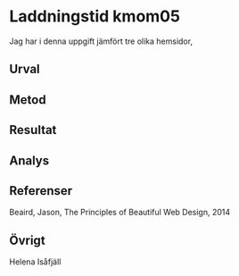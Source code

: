 ---
---
Laddningstid kmom05
=========================

Jag har i denna uppgift jämfört tre olika hemsidor,


Urval
-----------------------



Metod
-----------------------



Resultat
-----------------------



Analys
-----------------------




Referenser
-----------------------

Beaird, Jason, The Principles of Beautiful Web Design, 2014



Övrigt
-----------------------

Helena Isåfjäll
